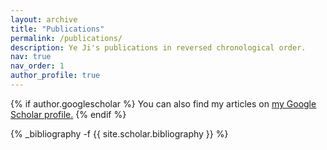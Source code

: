 ```yaml
---
layout: archive
title: "Publications"
permalink: /publications/
description: Ye Ji's publications in reversed chronological order.
nav: true
nav_order: 1
author_profile: true
---
```


{% if author.googlescholar %}
  You can also find my articles on <u><a href="{{author.googlescholar}}">my Google Scholar profile</a>.</u>
{% endif %}

<!-- _pages/publications.md -->
<div class="publications">

{% _bibliography -f {{ site.scholar.bibliography }} %}

</div>
